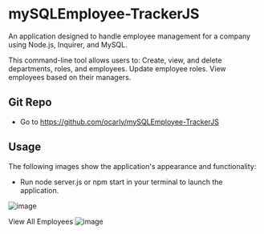 # mySQLEmployee-TrackerJS
An application designed to handle employee management for a company using Node.js, Inquirer, and MySQL.

This command-line tool allows users to:
Create, view, and delete departments, roles, and employees.
Update employee roles.
View employees based on their managers.

## Git Repo
* Go to https://github.com/ocarly/mySQLEmployee-TrackerJS

## Usage
The following images show the application's appearance and functionality: 
* Run node server.js or npm start in your terminal to launch the application.


![image](https://github.com/ocarly/Object-orientedProg_svgLogoMaker/assets/141790916/c5feb242-eb0e-4e3a-933e-0b30f28a5d0a)

View All Employees
![image](https://github.com/ocarly/Object-orientedProg_svgLogoMaker/assets/141790916/67dd1ecf-f7c5-4e10-ae5e-7d1fab642c81)
